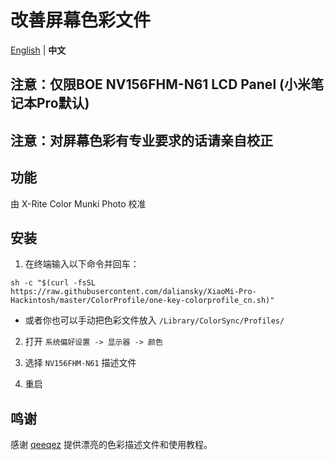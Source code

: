 # 改善屏幕色彩文件

[English](README.md) | **中文**

## 注意：仅限BOE NV156FHM-N61 LCD Panel (小米笔记本Pro默认)

## 注意：对屏幕色彩有专业要求的话请亲自校正

## 功能

由 X-Rite Color Munki Photo 校准


## 安装

1. 在终端输入以下命令并回车：

```shell
sh -c "$(curl -fsSL https://raw.githubusercontent.com/daliansky/XiaoMi-Pro-Hackintosh/master/ColorProfile/one-key-colorprofile_cn.sh)"
```

- 或者你也可以手动把色彩文件放入 `/Library/ColorSync/Profiles/`

2. 打开 `系统偏好设置 -> 显示器 -> 颜色`

3. 选择 `NV156FHM-N61` 描述文件

4. 重启


## 鸣谢

感谢 [qeeqez](https://github.com/qeeqez) 提供漂亮的色彩描述文件和使用教程。

